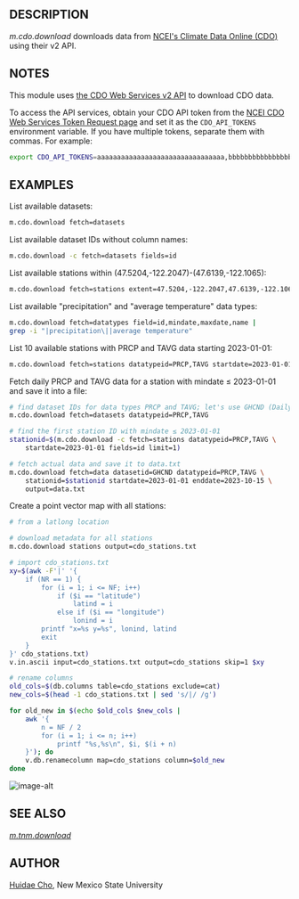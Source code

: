 ## DESCRIPTION

*m.cdo.download* downloads data from [NCEI's Climate Data Online
(CDO)](https://www.ncei.noaa.gov/cdo-web/webservices/v2) using their v2
API.

## NOTES

This module uses [the CDO Web Services v2
API](https://www.ncei.noaa.gov/cdo-web/api/v2/) to download CDO data.

To access the API services, obtain your CDO API token from the
[NCEI CDO Web Services Token Request page](https://www.ncei.noaa.gov/cdo-web/token)
and set it as the `CDO_API_TOKENS` environment variable. If you have multiple
tokens, separate them with commas. For example:

```sh
export CDO_API_TOKENS=aaaaaaaaaaaaaaaaaaaaaaaaaaaaaaaa,bbbbbbbbbbbbbbbbbbbbbbbbbbbbbbbb
```

## EXAMPLES

List available datasets:

```sh
m.cdo.download fetch=datasets
```

List available dataset IDs without column names:

```sh
m.cdo.download -c fetch=datasets fields=id
```

List available stations within (47.5204,-122.2047)-(47.6139,-122.1065):

```sh
m.cdo.download fetch=stations extent=47.5204,-122.2047,47.6139,-122.1065
```

List available "precipitation" and "average temperature" data types:

```sh
m.cdo.download fetch=datatypes field=id,mindate,maxdate,name |
grep -i "|precipitation\||average temperature"
```

List 10 available stations with PRCP and TAVG data starting 2023-01-01:

```sh
m.cdo.download fetch=stations datatypeid=PRCP,TAVG startdate=2023-01-01 limit=10
```

Fetch daily PRCP and TAVG data for a station with mindate ≤ 2023-01-01
and save it into a file:

```sh
# find dataset IDs for data types PRCP and TAVG; let's use GHCND (Daily Summary)
m.cdo.download fetch=datasets datatypeid=PRCP,TAVG

# find the first station ID with mindate ≤ 2023-01-01
stationid=$(m.cdo.download -c fetch=stations datatypeid=PRCP,TAVG \
    startdate=2023-01-01 fields=id limit=1)

# fetch actual data and save it to data.txt
m.cdo.download fetch=data datasetid=GHCND datatypeid=PRCP,TAVG \
    stationid=$stationid startdate=2023-01-01 enddate=2023-10-15 \
    output=data.txt
```

Create a point vector map with all stations:

```sh
# from a latlong location

# download metadata for all stations
m.cdo.download stations output=cdo_stations.txt

# import cdo_stations.txt
xy=$(awk -F'|' '{
    if (NR == 1) {
        for (i = 1; i <= NF; i++)
            if ($i == "latitude")
                latind = i
            else if ($i == "longitude")
                lonind = i
        printf "x=%s y=%s", lonind, latind
        exit
    }
}' cdo_stations.txt)
v.in.ascii input=cdo_stations.txt output=cdo_stations skip=1 $xy

# rename columns
old_cols=$(db.columns table=cdo_stations exclude=cat)
new_cols=$(head -1 cdo_stations.txt | sed 's/|/ /g')

for old_new in $(echo $old_cols $new_cols |
    awk '{
        n = NF / 2
        for (i = 1; i <= n; i++)
            printf "%s,%s\n", $i, $(i + n)
    }'); do
    v.db.renamecolumn map=cdo_stations column=$old_new
done
```

![image-alt](m_cdo_download_cdo_stations.png)

## SEE ALSO

*[m.tnm.download](m.tnm.download.md)*

## AUTHOR

[Huidae Cho](mailto:grass4u@gmail-com), New Mexico State University
